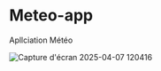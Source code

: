 # Meteo-app
Apllciation Météo

![Capture d'écran 2025-04-07 120416](https://github.com/user-attachments/assets/d14297c4-4a2a-4f56-a6c4-cc66fecc27ea)
